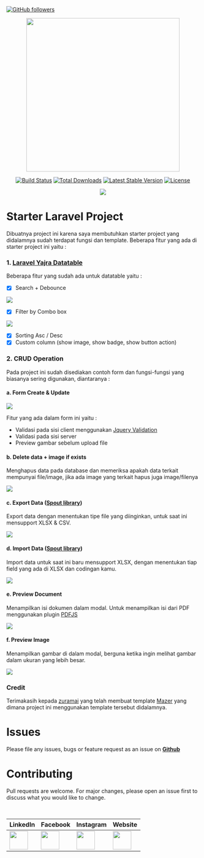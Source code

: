 [![GitHub followers](https://img.shields.io/github/followers/zgramming.svg?style=social&label=Follow&maxAge=2592000)](https://github.com/zgramming?tab=followers)

<p align="center"><a href="https://laravel.com" target="_blank"><img src="https://raw.githubusercontent.com/laravel/art/master/logo-lockup/5%20SVG/2%20CMYK/1%20Full%20Color/laravel-logolockup-cmyk-red.svg" width="400"></a></p>

<p align="center">
<a href="https://travis-ci.org/laravel/framework"><img src="https://travis-ci.org/laravel/framework.svg" alt="Build Status"></a>
<a href="https://packagist.org/packages/laravel/framework"><img src="https://img.shields.io/packagist/dt/laravel/framework" alt="Total Downloads"></a>
<a href="https://packagist.org/packages/laravel/framework"><img src="https://img.shields.io/packagist/v/laravel/framework" alt="Latest Stable Version"></a>
<a href="https://packagist.org/packages/laravel/framework"><img src="https://img.shields.io/packagist/l/laravel/framework" alt="License"></a>
</p>

<p align="center">
  <img src="github/screenshot/logo.jpg">
</p>

# Starter Laravel Project

Dibuatnya project ini karena saya membutuhkan starter project yang didalamnya sudah terdapat fungsi dan template.
Beberapa fitur yang ada di starter project ini yaitu : 


### 1. <a href="https://yajrabox.com/docs/laravel-datatables/master/installation" target="_blank">Laravel Yajra Datatable</a>
Beberapa fitur yang sudah ada untuk datatable yaitu :

- [x] Search + Debounce

<img src="github/gif/datatable/1.gif">

- [x] Filter by Combo box

<img src="github/gif/datatable/2.gif">

- [x] Sorting Asc / Desc
- [x] Custom column (show image, show badge, show button action)

### 2. CRUD Operation
Pada project ini sudah disediakan contoh form dan fungsi-fungsi yang biasanya sering digunakan, diantaranya : 

#### a. Form Create & Update

<img src="github/gif/crud_operation/1.gif">

Fitur yang ada dalam form ini yaitu : 
* Validasi pada sisi client menggunakan <a href="https://jqueryvalidation.org/" target="_blank">Jquery Validation</a>
* Validasi pada sisi server
* Preview gambar sebelum upload file

#### b. Delete data + image if exists
Menghapus data pada database dan memeriksa apakah data terkait mempunyai file/image, jika ada image yang terkait hapus juga image/filenya

<img src="github/gif/crud_operation/2.gif">

#### c. Export Data (<a href="https://github.com/box/spout" target="_blank">Spout library</a>)
Export data dengan menentukan tipe file yang diinginkan, untuk saat ini mensupport XLSX & CSV.

<img src="github/gif/crud_operation/export.gif">

#### d. Import Data (<a href="https://github.com/box/spout" target="_blank">Spout library</a>)
Import data untuk saat ini baru mensupport XLSX, dengan menentukan tiap field yang ada di XLSX dan codingan kamu.

<img src="github/gif/crud_operation/import.gif">

#### e. Preview Document
Menampilkan isi dokumen dalam modal.
Untuk menampilkan isi dari PDF menggunakan plugin <a href="https://mozilla.github.io/pdf.js/" target="_blank">PDFJS</a>

<img src="github/gif/crud_operation/preview-document.gif">

#### f. Preview Image
Menampilkan gambar di dalam modal, berguna ketika ingin melihat gambar dalam ukuran yang lebih besar.

<img src="github/gif/crud_operation/preview-image.gif">

### Credit
Terimakasih kepada <a href="https://github.com/zuramai" target="_blank">zuramai</a>  yang telah membuat template <a href="https://github.com/zuramai/mazer" target="_blank">Mazer</a> yang dimana project ini menggunakan template tersebut didalamnya.


# Issues

Please file any issues, bugs or feature request as an issue on <a href="https://github.com/zgramming/Basa-Basi-Supabase/issues"><b> Github </b></a>

# Contributing

Pull requests are welcome. For major changes, please open an issue first to discuss what you would like to change.

<br>

<table border="0" cellspacing="0" cellpadding="0">
    <thead>
        <tr>
            <th>LinkedIn</th>
            <th>Facebook</th>
            <th>Instagram</th>
            <th>Website</th>
        </tr>
    </thead>
    <tbody>
        <tr>
            <td><a href="https://www.linkedin.com/in/zeffry-reynando" target="_blank"><img src="github/social_media/icon_linkedin.png" width=48 height=48></a></td>
            <td><a href="https://www.facebook.com/zeffry.reynando" target="_blank"><img src="github/social_media/icon_fb.png" width=48 height=48></a></td>
            <td><a href="https://www.instagram.com/zeffry_reynando" target="_blank"><img src="github/social_media/icon_instagram.png" width=48 height=48></a></td>
            <td><a href="https://zeffry.dev/" target="_blank"><img src="github/social_media/icon_website.png" width=48 height=48></a></td>
        </tr>
    </tbody>

</table>
